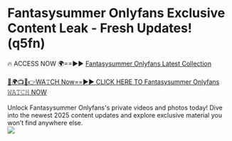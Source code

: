# Fantasysummer Onlyfans Exclusive Content Leak - Fresh Updates! (q5fn)

🔥 ACCESS NOW 🌍==►► <a href="https://tinyurl.com/kvy9nzfs" rel="nofollow">Fantasysummer Onlyfans Latest Collection</a>
<br><br>
[🔴🌍📺📱👉WA𝚃CH Now==►► CLICK HERE TO Fantasysummer Onlyfans 𝚆𝙰𝚃𝙲𝙷 NOW](https://tinyurl.com/kvy9nzfs)
<br><br>
Unlock Fantasysummer Onlyfans's private videos and photos today! Dive into the newest 2025 content updates and explore exclusive material you won’t find anywhere else.
<br>
<a href="https://tinyurl.com/kvy9nzfs" rel="nofollow" data-target="animated-image.originalLink"><img src="https://camo.githubusercontent.com/8a4f000d20f83aca3bf7ec5f350d767afa0574a8a352519fd8cfa583a6f93a33/68747470733a2f2f692e696d6775722e636f6d2f644a486b345a712e676966" data-canonical-src="https://i.imgur.com/dJHk4Zq.gif" style="max-width: 100%; display: inline-block;" data-target="animated-image.originalImage"></a>
<br>
